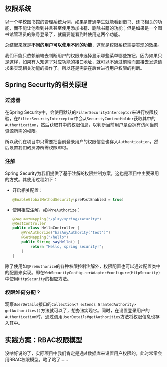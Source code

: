 ## 权限系统

以一个学校图书馆的管理系统为例，如果是普通学生就能看到借书、还书相关的功能，而不能让他看到并且甚至使用添加书籍、删除书籍的功能；但是如果是一个图书馆管理员的账号登录了，就需要能看到并使用这两个功能。

总结起来就是**不同的用户可以使用不同的功能**，这就是权限系统需要实现的效果。

我们不能只依赖前端去判断用户的权限来选择显示哪些菜单哪些按钮，因为如果只是这样，如果有人知道了对应功能的接口地址，就可以不通过前端而直接去发送请求来实现相关功能的操作了。所以还是需要在后台进行用户权限的判断。

## Spring Security的相关原理

### 过滤器

在Spring Security中，会使用默认的`FilterSecurityInterceptor`来进行权限校验，在`FilterSecurityInterceptor`中会从`SecurityContextHolder`获取其中的`Authentication`，然后获取其中的权限信息，以判断当前用户是否拥有访问当前资源所需的权限。

所以我们在项目中只需要把当前登录用户的权限信息也存入`Authentication`，然后设置我们的资源所需权限即可。

### 注解

Spring Security为我们提供了基于注解的权限控制方案，这也是项目中主要采用的方式。其使用过程如下：

- 开启相关配置：

  ```java
  @EnableGlobalMethodSecurity(prePostEnabled = true)
  ```

- 使用相应注解，如`@PreAuthorize`：

  ```java
  @RequestMapping("/play/spring/security")
  @RestController
  public class HelloController {
      @PreAuthorize("hasAnyAuthority('test')")
      @GetMapping("/hello")
      public String sayHello() {
          return "Hello, spring security!";
      }
  }
  ```

除了使用如`@PreAuthorize`的各种权限控制注解外，权限配置也可以通过配置类中的配置来实现。即在`WebSecurityConfigurerAdapter#configure(HttpSecurity)`中使用`HttpSecurity`的相应方法。

### 权限如何分配？

观察`UserDetails`接口的`Collection<? extends GrantedAuthority> getAuthorities()`方法就可以了，想办法实现它。同时，在设置登录用户的`Authentication`时，通过调用`UserDetails#getAuthorities`方法将权限信息也存入其中。

## 实践方案：RBAC权限模型

没啥好说的了，实际项目中我们肯定是通过数据库来设置用户权限的，此时常常会用RBAC权限模型。略了略了......

